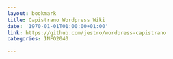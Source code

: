 ```yaml
---
layout: bookmark
title: Capistrano Wordpress Wiki
date: '1970-01-01T01:00:00+01:00'
link: https://github.com/jestro/wordpress-capistrano
categories: INFO2040

---
```

